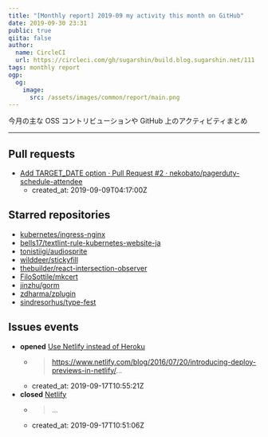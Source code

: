 ```yaml
---
title: "[Monthly report] 2019-09 my activity this month on GitHub"
date: 2019-09-30 23:31
public: true
qiita: false
author:
  name: CircleCI
  url: https://circleci.com/gh/sugarshin/build.blog.sugarshin.net/111
tags: monthly report
ogp:
  og:
    image:
      src: /assets/images/common/report/main.png
---
```


今月の主な OSS コントリビューションや GitHub 上のアクティビティまとめ

***

## Pull requests

- [Add TARGET_DATE option · Pull Request #2 · nekobato/pagerduty-schedule-attendee](https://github.com/nekobato/pagerduty-schedule-attendee/pull/2)
  - created_at: 2019-09-09T04:17:00Z

## Starred repositories

- [kubernetes/ingress-nginx](https://github.com/kubernetes/ingress-nginx)
- [bells17/textlint-rule-kubernetes-website-ja](https://github.com/bells17/textlint-rule-kubernetes-website-ja)
- [tonistiigi/audiosprite](https://github.com/tonistiigi/audiosprite)
- [wilddeer/stickyfill](https://github.com/wilddeer/stickyfill)
- [thebuilder/react-intersection-observer](https://github.com/thebuilder/react-intersection-observer)
- [FiloSottile/mkcert](https://github.com/FiloSottile/mkcert)
- [jinzhu/gorm](https://github.com/jinzhu/gorm)
- [zdharma/zplugin](https://github.com/zdharma/zplugin)
- [sindresorhus/type-fest](https://github.com/sindresorhus/type-fest)

## Issues events

- **opened** [Use Netlify instead of Heroku](https://github.com/sugarshin/blog.sugarshin.net/issues/744)
  - > https://www.netlify.com/blog/2016/07/20/introducing-deploy-previews-in-netlify/...
  - created_at: 2019-09-17T10:55:21Z
- **closed** [Netlify](https://github.com/sugarshin/blog.sugarshin.net/issues/562)
  - > ...
  - created_at: 2019-09-17T10:51:06Z
